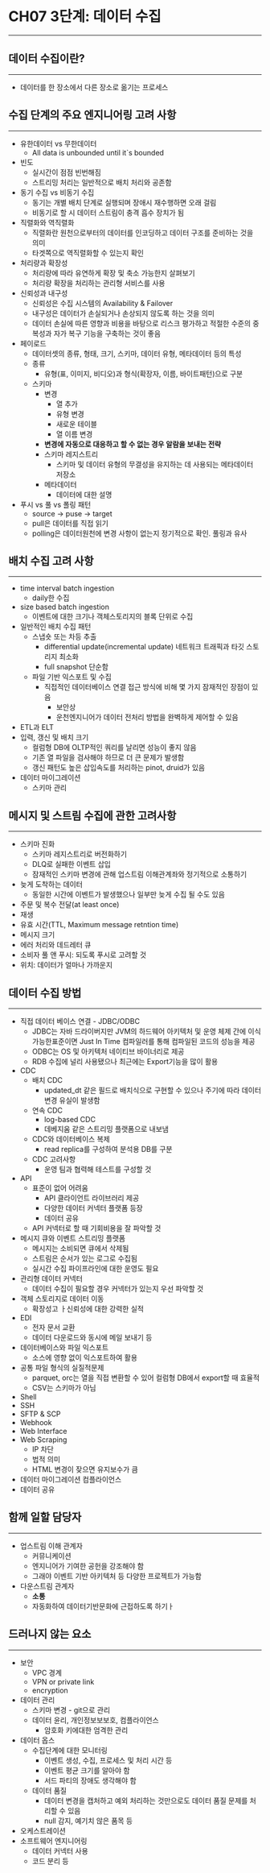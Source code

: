 # CH07 3단계: 데이터 수집

---

## 데이터 수집이란?

---

- 데이터를 한 장소에서 다른 장소로 옮기는 프로세스

## 수집 단계의 주요 엔지니어링 고려 사항

---

- 유한데이터 vs 무한데이터
  - All data is unbounded until it`s bounded
- 빈도
  - 실시간이 점점 빈번해짐
  - 스트리밍 처리는 일반적으로 배치 처리와 공존함
- 동기 수집 vs 비동기 수집
  - 동기는 개별 배치 단계로 실행되며 장애시 재수행하면 오래 걸림
  - 비동기로 할 시 데이터 스트림이 충격 흡수 장치가 됨
- 직렬화와 역직렬화
  - 직렬화란 원천으로부터의 데이터를 인코딩하고 데이터 구조를 준비하는 것을 의미
  - 타겟쪽으로 역직렬화할 수 있는지 확인
- 처리량과 확장성
  - 처리량에 따라 유연하게 확장 및 축소 가능한지 살펴보기
  - 처리량 확장을 처리하는 관리형 서비스를 사용
- 신뢰성과 내구성
  - 신뢰성은 수집 시스템의 Availability & Failover
  - 내구성은 데이터가 손실되거나 손상되지 않도록 하는 것을 의미
  - 데이터 손실에 따른 영향과 비용을 바탕으로 리스크 평가하고 적절한 수준의 중복성과 자가 복구 기능을 구축하는 것이 좋음
- 페이로드
  - 데이터셋의 종류, 형태, 크기, 스키마, 데이터 유형, 메타데이터 등의 특성
  - 종류
    - 유형(표, 이미지, 비디오)과 형식(확장자, 이름, 바이트패턴)으로 구분
  - 스키마
    - 변경
      - 열 추가
      - 유형 변경
      - 새로운 테이블
      - 열  이름 변경
    - **변경에 자동으로 대응하고 할 수 없는 경우 알람을 보내는 전략**
    - 스키마 레지스트리
      - 스키마 및 데이터 유형의 무결성을 유지하는 데 사용되는 메타데이터 저장소
    - 메타데이터
      - 데이터에 대한 설명
- 푸시 vs 풀 vs 폴링 패턴
  - source -> puse -> target
  - pull은 데이터를 직접 읽기
  - polling은 데이터원천에 변경 사항이 없는지 정기적으로 확인. 풀링과 유사

## 배치 수집 고려 사항

---

- time interval batch ingestion
  - daily한 수집
- size based batch ingestion
  - 이벤트에 대한 크기나 객체스토리지의 블록 단위로 수집
- 일반적인 배치 수집 패턴
  - 스냅숏 또는 차등 추출
    - differential update(incremental update) 네트워크 트래픽과 타깃 스토리지 최소화
    - full snapshot 단순함
  - 파일 기반 익스포트 및 수집
    - 직접적인 데이터베이스 연결 접근 방식에 비해 몇 가지 잠재적인 장점이 있음
      - 보안상
      - 운천엔지니어가 데이터 전처리 방법을 완벽하게 제어할 수 있음
- ETL과 ELT
- 입력, 갱신 및 배치 크기
  - 컬럼형 DB에 OLTP적인 쿼리를 날리면 성능이 좋지 않음
  - 기존 열 파일을 검사해야 하므로 더 큰 문제가 발생함
  - 갱신 패턴도 높은 삽입속도를 처리하는 pinot, druid가 있음
- 데이터 마이그레이션
  - 스키마 관리


## 메시지 및 스트림 수집에 관한 고려사항

---

- 스키마 진화
  - 스키마 레지스트리로 버전화하기
  - DLQ로 실패한 이벤트 삽입
  - 잠재적인 스키마 변경에 관해 업스트림 이해관계좌와 정기적으로 소통하기
- 늦게 도착하는 데이터
  - 동일한 시간에 이벤트가 발생했으나 일부만 늦게 수집 될 수도 있음
- 주문 및 복수 전달(at least once)
- 재생
- 유효 시간(TTL, Maximum message retntion time)
- 메시지 크기
- 에러 처리와 데드레터 큐
- 소비자 풀 앤 푸시: 되도록 푸시로 고려할 것
- 위치: 데이터가 얼마나 가까운지

## 데이터 수집 방법

---

- 직접 데이터 베이스 연결 - JDBC/ODBC
  - JDBC는 자바 드라이버지만 JVM의 하드웨어 아키텍처 및 운영 체제 간에 이식 가능한표준이면 Just In Time 컴파일러를 통해 컴파일된 코드의 성능을 제공
  - ODBC는 OS 및 아키텍처 네이티브 바이너리로 제공
  - RDB 수집에 널리 사용됐으나 최근에는 Export기능을 많이 활용
- CDC
  - 배치 CDC
    - updated_dt 같은 필드로 배치식으로 구현할 수 있으나 주기에 따라 데이터 변경 유실이 발생함
  - 연속 CDC
    - log-based CDC
    - 데베지움 같은 스트리밍 플랫폼으로 내보냄
  - CDC와 데이터베이스 복제
    - read replica를 구성하여 분석용 DB를 구분
  - CDC 고려사항
    - 운영 팀과 협력해 테스트를 구성할 것
- API
  - 표준이 없어 어려움
    - API 클라이언트 라이브러리 제공
    - 다양한 데이터 커넥터 플랫폼 등장
    - 데이터 공유
  - API 커넥터로 할 때 기회비용을 잘 파악할 것
- 메시지 큐와 이벤트 스트리밍 플랫폼
  - 메시지는 소비되면 큐에서 삭제됨
  - 스트림은 순서가 있는 로그로 수집됨
  - 실시간 수집 파이프라인에 대한 운영도 필요
- 관리형 데이터 커넥터
  - 데이터 수집이 필요할 경우 커넥터가 있는지 우선 파악할 것
- 객체 스토리지로 데이터 이동
  - 확장성고 ㅏ신뢰성에 대한 강력한 실적
- EDI
  - 전자 문서 교환
  - 데이터 다운로드와 동시에 메일 보내기 등
- 데이터베이스와 파일 익스포트
  - 소스에 영향 없이 익스포트하여 활용
- 공통 파일 형식의 실질적문제
  - parquet, orc는 열을 직접 변환할 수 있어 컬럼형 DB에서 export할 때 효율적
  - CSV는 스키마가 아님
- Shell
- SSH
- SFTP & SCP
- Webhook
- Web Interface
- Web Scraping
  - IP 차단
  - 법적 의미
  - HTML 변경이 잦으면 유지보수가 큼
- 데이터 마이그레이션 컴플라이언스
- 데이터 공유

## 함께 일할 담당자

---

- 업스트림 이해 관계자
  - 커뮤니케이션
  - 엔지니어가 기여한 공헌을 강조해야 함
  - 그래야 이벤트 기반 아키텍처 등 다양한 프로젝트가 가능함
- 다운스트림 관계자
  - **소통**
  - 자동화하여 데이터기반문화에 근접하도록 하기ㅏ

## 드러나지 않는 요소

---

- 보안
  - VPC 경계
  - VPN or private link
  - encryption
- 데이터 관리
  - 스키마 변경 - git으로 관리
  - 데이터 윤리, 개인정보보보호, 컴플라이언스
    - 암호화 키에대한 엄격한 관리
- 데이터 옵스
  - 수집단계에 대한 모니터링
    - 이벤트 생성, 수집, 프로세스 및 처리 시간 등
    - 이벤트 평균 크기를 알아야 함
    - 서드 파티의 장애도 생각해야 함
  - 데이터 품질
    - 데이터 변경을 캡처하고 예외 처리하는 것만으로도 데이터 품질 문제를 처리할 수 있음
    - null 감지, 예기치 않은 품목 등
- 오케스트레이션
- 소프트웨어 엔지니어링
  - 데이터 커넥터 사용
  - 코드 분리 등
